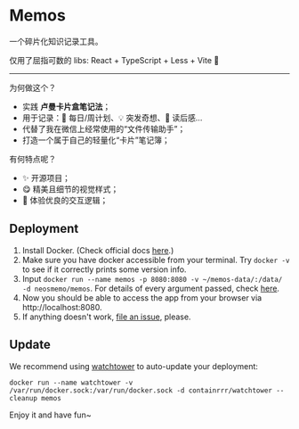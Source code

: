 # Memos

一个碎片化知识记录工具。

仅用了屈指可数的 libs: React + TypeScript + Less + Vite 🙌

---

为何做这个？

- 实践 **卢曼卡片盒笔记法**；
- 用于记录：📅 每日/周计划、💡 突发奇想、📕 读后感...
- 代替了我在微信上经常使用的“文件传输助手”；
- 打造一个属于自己的轻量化“卡片”笔记簿；

有何特点呢？

- ✨ 开源项目；
- 😋 精美且细节的视觉样式；
- 📑 体验优良的交互逻辑；

## Deployment

1. Install Docker. (Check official docs [here](https://docs.docker.com/get-started/).)
2. Make sure you have docker accessible from your terminal. Try `docker -v` to see if it correctly prints some version info. 
3. Input `docker run --name memos -p 8080:8080 -v ~/memos-data/:/data/ -d neosmemo/memos`. For details of every argument passed, check [here](https://docs.docker.com/engine/reference/commandline/run/).
4. Now you should be able to access the app from your browser via http://localhost:8080. 
5. If anything doesn't work, [file an issue](https://github.com/boojack/insmemo-web/issues/new), please. 

## Update

We recommend using [watchtower](https://github.com/containrrr/watchtower) to auto-update your deployment:

`docker run --name watchtower -v /var/run/docker.sock:/var/run/docker.sock -d containrrr/watchtower --cleanup memos`


Enjoy it and have fun~
